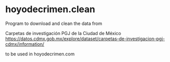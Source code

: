 # hoyodecrimen.clean

Program to download and clean the data from 

Carpetas de investigación PGJ de la Ciudad de México
https://datos.cdmx.gob.mx/explore/dataset/carpetas-de-investigacion-pgj-cdmx/information/

to be used in hoyodecrimen.com